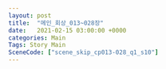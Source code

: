 ```yaml
---
layout: post
title:  "메인_회상_013~028장"
date:   2021-02-15 03:00:00 +0000
categories: Main
Tags: Story Main
SceneCode: ["scene_skip_cp013-028_q1_s10"]
---
```

